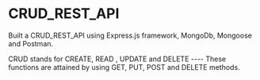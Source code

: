 # CRUD_REST_API
Built a CRUD_REST_API using Express.js framework, MongoDb, Mongoose and Postman.

CRUD stands for CREATE, READ , UPDATE and DELETE ---- These functions are attained by using GET, PUT, POST and DELETE methods.
